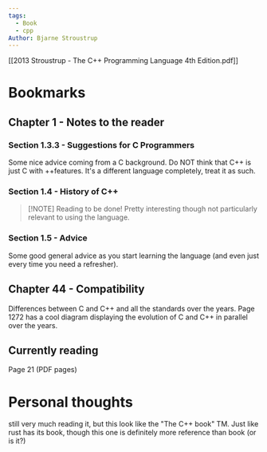 ```yaml
---
tags:
  - Book
  - cpp
Author: Bjarne Stroustrup
---
```

[[2013 Stroustrup - The C++ Programming Language 4th Edition.pdf]]

# Bookmarks
## Chapter 1 - Notes to the reader
### Section 1.3.3 - Suggestions for C Programmers
Some nice advice coming from a C background. Do NOT think that C++ is just C with ++features. It's a different language completely, treat it as such.
### Section 1.4 - History of C++

> [!NOTE] Reading to be done!
> Pretty interesting though not particularly relevant to using the language.

### Section 1.5 - Advice
Some good general advice as you start learning the language (and even just every time you need a refresher).
## Chapter 44 - Compatibility
Differences between C and C++ and all the standards over the years.
Page 1272 has a cool diagram displaying the evolution of C and C++ in parallel over the years.
## Currently reading
Page 21 (PDF pages)
# Personal thoughts
still very much reading it, but this look like the "The C++ book" TM. Just like rust has its book, though this one is definitely more reference than book (or is it?)